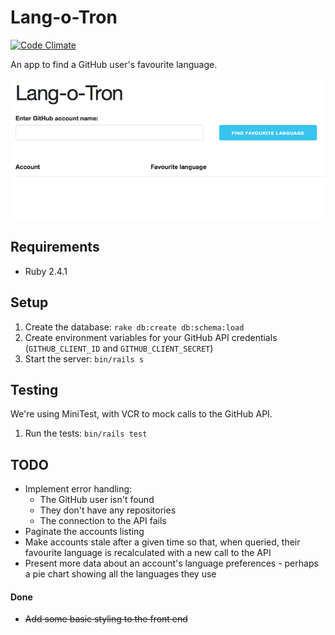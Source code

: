 # Lang-o-Tron

[![Code Climate](https://codeclimate.com/github/sstarr/langotron/badges/gpa.svg)](https://codeclimate.com/github/sstarr/langotron)

An app to find a GitHub user's favourite language.

![Screen recording](screen_recording.gif)

## Requirements

- Ruby 2.4.1

## Setup

1. Create the database: `rake db:create db:schema:load`
2. Create environment variables for your GitHub API credentials (`GITHUB_CLIENT_ID` and `GITHUB_CLIENT_SECRET`)
3. Start the server: `bin/rails s`

## Testing

We're using MiniTest, with VCR to mock calls to the GitHub API.

1. Run the tests: `bin/rails test`

## TODO

- Implement error handling:
  - The GitHub user isn't found
  - They don't have any repositories
  - The connection to the API fails
- Paginate the accounts listing
- Make accounts stale after a given time so that, when queried, their favourite language is recalculated with a new call to the API
- Present more data about an account's language preferences - perhaps a pie chart showing all the languages they use

#### Done

- ~~Add some basic styling to the front end~~
